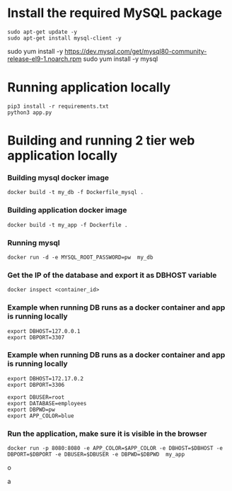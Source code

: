 # Install the required MySQL package
```
sudo apt-get update -y
sudo apt-get install mysql-client -y
```
sudo yum install -y https://dev.mysql.com/get/mysql80-community-release-el9-1.noarch.rpm
sudo yum install -y mysql


# Running application locally
```
pip3 install -r requirements.txt
python3 app.py
```

# Building and running 2 tier web application locally
### Building mysql docker image 
```
docker build -t my_db -f Dockerfile_mysql . 
```

### Building application docker image 
```
docker build -t my_app -f Dockerfile . 
```

### Running mysql
```
docker run -d -e MYSQL_ROOT_PASSWORD=pw  my_db
```


### Get the IP of the database and export it as DBHOST variable
```
docker inspect <container_id>
```


### Example when running DB runs as a docker container and app is running locally
```
export DBHOST=127.0.0.1
export DBPORT=3307
```
### Example when running DB runs as a docker container and app is running locally
```
export DBHOST=172.17.0.2
export DBPORT=3306
```
```
export DBUSER=root
export DATABASE=employees
export DBPWD=pw
export APP_COLOR=blue
```
### Run the application, make sure it is visible in the browser
```
docker run -p 8080:8080 -e APP_COLOR=$APP_COLOR -e DBHOST=$DBHOST -e DBPORT=$DBPORT -e DBUSER=$DBUSER -e DBPWD=$DBPWD  my_app
```
o

a
